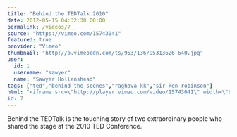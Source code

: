 ```yaml
---
title: "Behind the TEDTalk 2010"
date: 2012-05-15 04:32:38 00:00
permalink: /videos/7
source: "https://vimeo.com/15743041"
featured: true
provider: "Vimeo"
thumbnail: "http://b.vimeocdn.com/ts/953/136/95313626_640.jpg"
user:
  id: 1
  username: "sawyer"
  name: "Sawyer Hollenshead"
tags: ["ted","behind the scenes","raghava kk","sir ken robinson"]
html: "<iframe src=\"http://player.vimeo.com/video/15743041\" width=\"640\" height=\"360\" frameborder=\"0\" webkitAllowFullScreen mozallowfullscreen allowFullScreen></iframe>"
id: 7
---
```


Behind the TEDTalk is the touching story of two extraordinary people who shared the stage at the 2010 TED Conference.